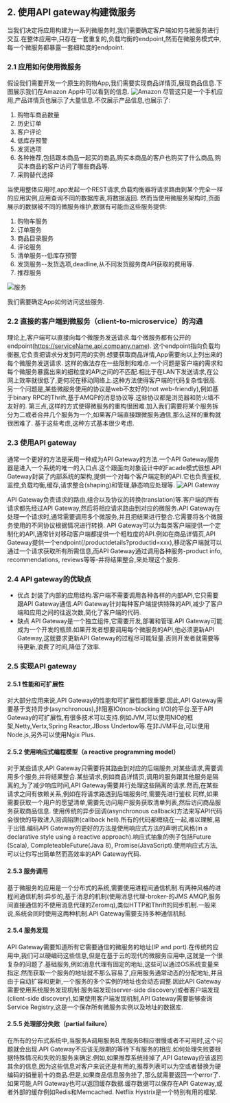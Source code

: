 ## 2. 使用API gateway构建微服务
当我们决定将应用构建为一系列微服务时,我们需要确定客户端如何与微服务进行交互.在整体应用中,只存在一套重复的,负载均衡的endpoint,然而在微服务模式中,每一个微服务都暴露一套细粒度的endpoint.
### 2.1 应用如何使用微服务
假设我们需要开发一个原生的购物App,我们需要实现商品详情页,展现商品信息.下图展示我们在Amazon App中可以看到的信息.
![Amazon](https://attachments.tower.im/tower/3a62dc14caf14b9dbfd290371e219f01?filename=Amazonapp.png)
尽管这只是一个手机应用,产品详情页也展示了大量信息.不仅展示产品信息,也展示了:
1. 购物车商品数量
2. 历史订单
3. 客户评论
4. 低库存预警
5. 发货选项
6. 各种推荐,包括跟本商品一起买的商品,购买本商品的客户也购买了什么商品,购买本商品的客户访问了哪些商品等.
7. 采购替代选择

当使用整体应用时,app发起一个REST请求,负载均衡器将请求路由到某个完全一样的应用实例,应用查询不同的数据库表,将数据返回.
然而当使用微服务架构时,页面展示的数据被不同的微服务维护,数据有可能由这些服务提供:
1. 购物车服务
2. 订单服务
3. 商品目录服务
4. 评论服务
5. 清单服务--低库存预警
6. 发货服务--发货选项,deadline,从不同发货服务商API获取的费用等.
7. 推荐服务

![服务](https://attachments.tower.im/tower/14c6436485b6459eaeebfe2bb2d97dee?filename=Graph-08.png)

我们需要确定App如何访问这些服务.

### 2.2 直接的客户端到微服务（client-to-microservice）的沟通
理论上,客户端可以直接向每个微服务发送请求.每个微服务都有公开的endpoint(https://serviceName.api.company.name).
这个endpoint指向负载均衡器,它负责把请求分发到可用的实例.想要获取商品详情,App需要向以上列出来的每个微服务发送请求.
这样的做法存在一些限制和难点.一个问题是客户端的需求和每个微服务暴露出来的细粒度的API之间的不匹配.相比于在LAN下发送请求,在公网上效率就很低了,更何况在移动网络上.这种方法使得客户端的代码复杂性很高.
另一个问题是,某些微服务使用的协议是web不友好的(not web-friendly),例如基于binary RPC的Thrift,基于AMQP的消息协议等.这些协议都是浏览器和防火墙不友好的.
第三点,这样的方式使得微服务的重构很困难.加入我们需要将某个服务拆分为二或者合并几个服务为一个,如果客户端直接跟微服务通信,那么这样的重构就很困难了.
基于这些考虑,这种方式基本很少考虑.

### 2.3 使用API gateway
通常一个更好的方法是采用一种成为API Gateway的方法.一个API Gateway服务器是进入一个系统的唯一的入口点.这个跟面向对象设计中的Facade模式很想.API Gateway封装了内部系统的架构,提供一个对每个客户端定制的API.它也负责鉴权,监控,负载均衡,缓存,请求整合(shaping)和管理,静态响应处理等.
![API Gateway](https://attachments.tower.im/tower/232c00a934bd4fe2bb1d5b851b091795?filename=Graph-09.png)

API Gateway负责请求的路由,组合以及协议的转换(translation)等.客户端的所有请求都先经过API Gateway,然后将相应请求路由到对应的微服务.API Gateway在处理一个请求时,通常需要调用多个微服务,并且把结果进行整合.它需要将各个微服务使用的不同协议根据情况进行转换.
API Gateway可以为每类客户端提供一个定制化的API,通常针对移动客户端都提供一个粗粒度的API.例如在商品详情页,API Gateway提供一个endpoint(/productdetails?productid=xxx),移动客户端就可以通过一个请求获取所有所需信息,而API Gateway通过调用各种服务-product info, recommendations, reviews等等-并将结果整合,来处理这个服务.


### 2.4 API gateway的优缺点
* 优点
封装了内部的应用结构.客户端不需要调用各种各样的内部API,它只需要跟API Gateway通信.API Gateway针对每种客户端提供特殊的API,减少了客户端和应用之间的往返次数,简化了客户端的代码.
* 缺点
API Gateway是一个独立组件,它需要开发,部署和管理.API Gateway可能成为一个开发的瓶颈.如果开发者想要调用每个微服务的API,他必须更新API Gateway,这就要求更新API Gateway的过程尽可能轻量.否则开发者就需要等待更新,浪费了时间,降低了效率.

### 2.5 实现API gateway

#### 2.5.1 性能和可扩展性
对大部分应用来说,API Gateway的性能和可扩展性都很重要.因此,API Gateway需要基于支持异步(asynchronous),非阻塞IO(non-blocking I/O)的平台.至于API Gateway的可扩展性,有很多技术可以支持.例如JVM,可以使用NIO的框架,Netty,Vertx,Spring Reactor,JBoss Undertow等.在非JVM平台,可以使用Node.js,另外可以使用Ngix Plus.

#### 2.5.2 使用响应式编程模型（a reactive programming model）
对于某些请求,API Gateway只需要将其路由到对应的后端服务,对某些请求,需要调用多个服务,并将结果整合.某些请求,例如商品详情页,调用的服务跟其他服务是隔离的,为了减少响应时间,API Gateway需要并行处理这些隔离的请求.然而,在某些请求之间有依赖关系,例如在将请求路透到后端服务时,需要先进行鉴权.同样,如果需要获取一个用户的愿望清单,需要先访问用户服务获取清单列表,然后访问商品服务获取商品信息.
使用传统的异步回调(asynchronous callback)方法来写API代码会很快的导致进入回调陷阱(callback hell).所有的代码都缠绕在一起,难以理解,易于出错.编码API Gateway的更好的方法是使用响应式方法的声明式风格(in a declarative style using a reactive approach).响应式抽象的例子包括Future (Scala), CompleteableFuture(Java 8), Promise(JavaScript).使用响应式方法,可以让你写出简单然而高效率的API Gateway代码.

#### 2.5.3 服务调用
基于微服务的应用是一个分布式的系统,需要使用进程间通信机制.有两种风格的进程间通信机制:异步的,基于消息的机制(使用消息代理-broker-的JMS AMQP,服务间直接通信的不使用消息代理的Zeromq),类似HTTP和Thrift的同步机制.一般来说,系统会同时使用这两种机制.API Gateway需要支持多种通信机制.

#### 2.5.4 服务发现
API Gateway需要知道所有它需要通信的微服务的地址(IP and port).在传统的应用中,我们可以硬编码这些信息,但是在基于云的现代的微服务应用中,这就是一个很复杂的问题了.基础服务,例如消息代理有固定的地址,这些可以通过OS系统变量来指定.然而获取一个服务的地址就不那么容易了,应用服务通常动态的分配地址,并且由于自动扩容和更新,一个服务的多个实例的地址也会动态调整.因此API Gateway需要使用系统服务发现机制:服务端发现(server-side discovery)或者客户端发现(client-side discovery),如果使用客户端发现机制,API Gateway需要能够查询Service Registry,这是一个保存所有微服务实例以及地址的数据库.

#### 2.5.5 处理部分失败（partial failure）
在所有的分布式系统中,当服务A调用服务B,而服务B相应很慢或者不可用时,这个问题就会出现.API Gateway不应该无限期的等待下有服务的相应.如何处理失败要根据特殊情况和失败的服务来确定.例如,如果推荐系统挂掉了,API Gateway应该返回其余的信息,因为这些信息对客户来说还是有用的,推荐列表可以为空或者替换为硬编码的销量前十的商品.但是,如果商品信息服务挂了,那么就需要返回一个error了.
如果可能,API Gateway也可以返回缓存数据.缓存数据可以保存在API Gateway,或者外部的缓存例如Redis和Memcached.
Netflix Hystrix是一个特别有用的框架.